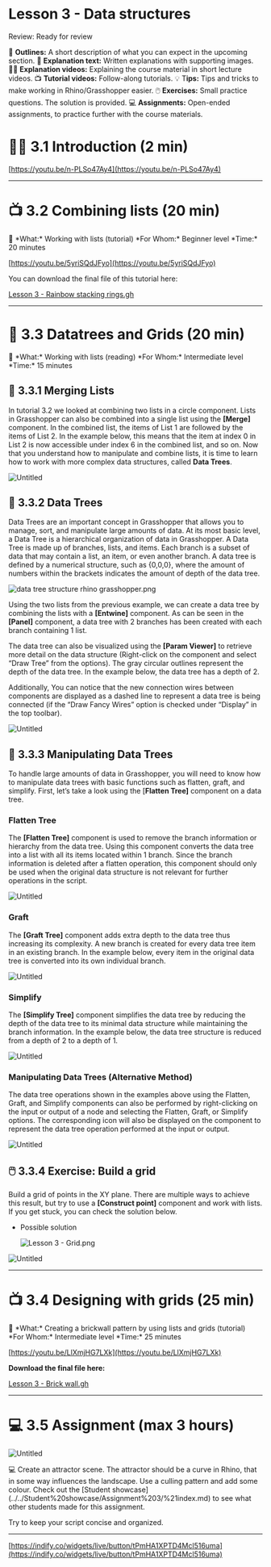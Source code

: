 # Lesson 3 - Data structures

Review: Ready for review

📌 ********************Outlines:******************** A short description of what you can expect in the upcoming section.
📑 **Explanation text:** Written explanations with supporting images.
👩‍🏫 ************************************Explanation videos:************************************ Explaining the course material in short lecture videos.
📺 **Tutorial videos:** Follow-along tutorials.
💡 T********************ips:******************** Tips and tricks to make working in Rhino/Grasshopper easier.
🖱️ **Exercises:** Small practice questions. The solution is provided.
💻 **Assignments:** Open-ended assignments, to practice further with the course materials.

# 👩‍🏫 3.1 Introduction (2 min)

[https://youtu.be/n-PLSo47Ay4](https://youtu.be/n-PLSo47Ay4)

---

# 📺 3.2 Combining lists (20 min)

<aside>
📌 *What:*         Working with lists (tutorial)
*For Whom:* Beginner level
*Time:*          20 minutes

</aside>

[https://youtu.be/5yriSQdJFyo](https://youtu.be/5yriSQdJFyo)

You can download the final file of this tutorial here:

[Lesson 3 - Rainbow stacking rings.gh](Grasshopper_Rhino_course/Lessons/3️⃣%20Lesson_3-Data_structures/Lesson_3_-_Rainbow_stacking_rings.gh)

---

# 📑 3.3 Datatrees and Grids (20 min)

<aside>
📌 *What:*         Working with lists (reading)
*For Whom:* Intermediate level
*Time:*          15 minutes

</aside>

## 📑 3.3.1 Merging Lists

In tutorial 3.2 we looked at combining two lists in a circle component. Lists in Grasshopper can also be combined into a single list using the **[Merge]** component. In the combined list, the items of List 1 are followed by the items of List 2. In the example below, this means that the item at index 0 in List 2 is now accessible under index 6 in the combined list, and so on. Now that you understand how to manipulate and combine lists, it is time to learn how to work with more complex data structures, called **Data Trees**.

![Untitled](Grasshopper_Rhino_course/Lessons/3️⃣%20Lesson_3-Data_structures/Untitled.png)

## 📑 3.3.2 Data Trees

Data Trees are an important concept in Grasshopper that allows you to manage, sort, and manipulate large amounts of data. At its most basic level, a Data Tree is a hierarchical organization of data in Grasshopper. A Data Tree is made up of branches, lists, and items. Each branch is a subset of data that may contain a list, an item, or even another branch. A data tree is defined by a numerical structure, such as {0,0,0}, where the amount of numbers within the brackets indicates the amount of depth of the data tree.

![data tree structure rhino grasshopper.png](Grasshopper_Rhino_course/Lessons/3️⃣%20Lesson_3-Data_structures/data_tree_structure_rhino_grasshopper.png)

Using the two lists from the previous example, we can create a data tree by combining the lists with a **[Entwine]** component. As can be seen in the **[Panel]** component, a data tree with 2 branches has been created with each branch containing 1 list. 

The data tree can also be visualized using the **[Param Viewer]** to retrieve more detail on the data structure (Right-click on the component and select “Draw Tree” from the options). The gray circular outlines represent the depth of the data tree. In the example below, the data tree has a depth of 2.

Additionally, You can notice that the new connection wires between components are displayed as a dashed line to represent a data tree is being connected (if the “Draw Fancy Wires” option is checked under “Display” in the top toolbar). 

![Untitled](Grasshopper_Rhino_course/Lessons/3️⃣%20Lesson_3-Data_structures/Untitled%201.png)

## 📑 3.3.3 Manipulating Data Trees

To handle large amounts of data in Grasshopper, you will need to know how to manipulate data trees with basic functions such as flatten, graft, and simplify. First, let’s take a look using the [**Flatten Tree]** component on a data tree.

### Flatten Tree

The **[Flatten Tree]** component is used to remove the branch information or hierarchy from the data tree. Using this component converts the data tree into a list with all its items located within 1 branch. Since the branch information is deleted after a flatten operation, this component should only be used when the original data structure is not relevant for further operations in the script.

![Untitled](Grasshopper_Rhino_course/Lessons/3️⃣%20Lesson_3-Data_structures/Untitled%202.png)

### Graft

The **[Graft Tree]** component adds extra depth to the data tree thus increasing its complexity. A new branch is created for every data tree item in an existing branch. In the example below, every item in the original data tree is converted into its own individual branch.

![Untitled](Grasshopper_Rhino_course/Lessons/3️⃣%20Lesson_3-Data_structures/Untitled%203.png)

### Simplify

The **[Simplify Tree]** component simplifies the data tree by reducing the depth of the data tree to its minimal data structure while maintaining the branch information. In the example below, the data tree structure is reduced from a depth of 2 to a depth of 1.

![Untitled](Grasshopper_Rhino_course/Lessons/3️⃣%20Lesson_3-Data_structures/Untitled%204.png)

### Manipulating Data Trees (Alternative Method)

The data tree operations shown in the examples above using the Flatten, Graft, and Simplify components can also be performed by right-clicking on the input or output of a node and selecting the Flatten, Graft, or Simplify options. The corresponding icon will also be displayed on the component to represent the data tree operation performed at the input or output.

![Untitled](Grasshopper_Rhino_course/Lessons/3️⃣%20Lesson_3-Data_structures/Untitled%205.png)

## 🖱️ 3.3.4 Exercise: Build a grid

Build a grid of points in the XY plane. There are multiple ways to achieve this result, but try to use a **[Construct point]** component and work with lists. If you get stuck, you can check the solution below. 

- Possible solution
    
    ![Lesson 3 - Grid.png](Grasshopper_Rhino_course/Lessons/3️⃣%20Lesson_3-Data_structures/Lesson_3_-_Grid.png)
    

![Untitled](Grasshopper_Rhino_course/Lessons/3️⃣%20Lesson_3-Data_structures/Untitled%206.png)

---

# 📺 3.4 Designing with grids (25 min)

<aside>
📌 *What:*         Creating a brickwall pattern by using lists and grids (tutorial)
*For Whom:* Intermediate level
*Time:*          25 minutes

</aside>

[https://youtu.be/LlXmjHG7LXk](https://youtu.be/LlXmjHG7LXk)

**Download the final file here:**

[Lesson 3 - Brick wall.gh](Grasshopper_Rhino_course/Lessons/3️⃣%20Lesson_3-Data_structures/Lesson_3_-_Brick_wall.gh)

---

# 💻 3.5 Assignment (max 3 hours)

![Untitled](Grasshopper_Rhino_course/Lessons/3️⃣%20Lesson_3-Data_structures/Untitled%207.png)

<aside>
💻 Create an attractor scene. The attractor should be a curve in Rhino, that in some way influences the landscape. Use a culling pattern and add some colour. 
Check out the [Student showcase](../../Student%20showcase/Assignment%203/%21index.md) to see what other students made for this assignment.

Try to keep your script concise and organized.

</aside>

---

[https://indify.co/widgets/live/button/tPmHA1XPTD4Mcl516uma](https://indify.co/widgets/live/button/tPmHA1XPTD4Mcl516uma)